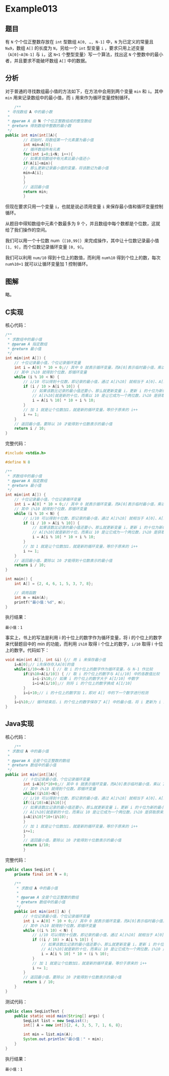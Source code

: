 # Example013

## 题目

有 `N` 个个位正整数存放在 `int` 型数组 `A[0, …, N-1]` 中，`N` 为已定义的常量且 `N≤9`，数组 `A[]` 的长度为 `N`，另给一个 `int` 型变量 `i`
，要求只用上述变量（`A[0]~A[N-1]` 与 `i`，这 `N+1` 个整型变量〉写一个算法，找出这 `N` 个整数中的最小者，并且要求不能破坏数组 `A[]` 中的数据。

## 分析

对于普通的寻找数组最小值的方法如下，在方法中会用到两个变量 `min` 和 `i`。其中 `min` 用来记录数组中的最小值，而 `i` 用来作为循环变量控制循环。

```java
    /**
 * 寻找数组 A 中的最小数
 *
 * @param A 由 N 个个位正整数组成的整型数组
 * @return 得到数组中整数的最小数
 */
public int min(int[]A){
        // 初始时，将数组第一个元素置为最小值
        int min=A[0];
        // 循环数组所有元素
        for(int i=0;i<N; i++){
        // 如果发现数组中有元素比最小值还小
        if(A[i]<min){
        // 那么更新记录最小值的变量，将该数记为最小值
        min=A[i];
        }
        }
        // 返回最小值
        return min;
        }
```

但现在要求只用一个变量 `i`，也就是说必须用变量 `i` 来保存最小值和循环变量控制循环。

从题目中得知数组中元素个数最多为 9 个，并且数组中每个数都是个位数，这就给了我们操作的空间。

我们可以用一个十位数 num（`[10,99]`）来完成操作，其中让十位数记录最小值 `[1, 9]`，而个位数记录循环变量 `[0, 9]`。

我们可以利用 `num/10` 得到十位上的数值，而利用 `num%10` 得到个位上的数，每次 `num%10+1` 就可以让循环变量加 1 控制循环。

## 图解

略。

## C实现

核心代码：

```c
/**
 * 求数组中的最小值
 * @param A 指定数组
 * @return 最小值
 */
int min(int A[]) {
    // 十位记录最小值，个位记录循环变量
    int i = A[0] * 10 + 0;// 其中 0 就表示循环变量，而A[0]表示临时最小值，乘以 10 是因为它表示十位
    // 其中 i%10 就得到个位数，即循环变量
    while (i % 10 < N) {
        // i/10 可以得到十位数，即记录的最小值，通过 A[i%10] 就相当于 A[0]、A[1] 访问数组中对应下标的值，然后比较大小
        if (i / 10 > A[i % 10]) {
            // 如果该数比记录的最小值还要小，那么就更新变量 i，更新 i 的十位为新的最小值，并且也要更新循环变量，继续数组中的下一个元素
            // A[i%10]就是新的十位，而乘以 10 是让它成为一个两位数，i%10 是获取原来的个位数
            i = A[i % 10] * 10 + i % 10;
        }
        // 加 1 就是让个位数加1，就是新的循环变量，等价于原来的 i++
        i += 1;
    }
    // 返回最小值，要除以 10 才能得到十位数表示的最小值
    return i / 10;
}
```

完整代码：

```c
#include <stdio.h>

#define N 8

/**
 * 求数组中的最小值
 * @param A 指定数组
 * @return 最小值
 */
int min(int A[]) {
    // 十位记录最小值，个位记录循环变量
    int i = A[0] * 10 + 0;// 其中 0 就表示循环变量，而A[0]表示临时最小值，乘以 10 是因为它表示十位
    // 其中 i%10 就得到个位数，即循环变量
    while (i % 10 < N) {
        // i/10 可以得到十位数，即记录的最小值，通过 A[i%10] 就相当于 A[0]、A[1] 访问数组中对应下标的值，然后比较大小
        if (i / 10 > A[i % 10]) {
            // 如果该数比记录的最小值还要小，那么就更新变量 i，更新 i 的十位为新的最小值，并且也要更新循环变量，继续数组中的下一个元素
            // A[i%10]就是新的十位，而乘以 10 是让它成为一个两位数，i%10 是获取原来的个位数
            i = A[i % 10] * 10 + i % 10;
        }
        // 加 1 就是让个位数加1，就是新的循环变量，等价于原来的 i++
        i += 1;
    }
    // 返回最小值，要除以 10 才能得到十位数表示的最小值
    return i / 10;
}

int main() {
    int A[] = {2, 4, 6, 1, 5, 3, 7, 8};

    // 调用函数
    int m = min(A);
    printf("最小值：%d", m);
}
```

执行结果：

```text
最小值：1
```

事实上，书上的写法是利用 i 的十位上的数字作为循环变量，将 i 的个位上的数字来代替题目中的 min 的功能，而利用 `i%10` 取得 i 个位上的数字，`i/10` 取得 i 十位上的数字。代码如下：

```c
void min(int A[], int &i) {// 用 i 来保存最小值
	i=A[0];// i先保存存入A[0]的值
	while(i/10<=N-1) { // 取 i 的十位上的数字作为循环变量，与 N-1 作比较
		if(i%10>A[i/10]) { // 取 i 的个位上的数字与 A[i/10] 中的各数值比较
			i=i-i%10;// 如果 i 的个位上的数字大于 A[I/10] 中数字
			i=i+A[i/10];// 则将 i 的个位上的数字换成 A[I/10]
		}
		i=i+10;// i 的十位上的数字加 1，即对 A[] 中的下一个数字进行检测
	}
	i=i%10;// 循环结束后，i 的个位上的数字保存了 A[] 中的最小值，将 i 更新为 i 的个位上的数字
}
```

## Java实现

核心代码：

```java
    /**
 * 求数组 A 中的最小值
 *
 * @param A 全是个位正整数的数组
 * @return 数组中的最小值
 */
public int min(int[]A){
        // 十位记录最小值，个位记录循环变量
        int i=A[0]*10+0;// 其中 0 就表示循环变量，而A[0]表示临时最小值，乘以 10 是因为它表示十位
        // 其中 i%10 就得到个位数，即循环变量
        while((i%10)<N){
        // i/10 可以得到十位数，即记录的最小值，通过 A[i%10] 就相当于 A[0]、A[1] 访问数组中对应下标的值，然后比较大小
        if((i/10)>A[i%10]){
        // 如果该数比记录的最小值还要小，那么就更新变量 i，更新 i 的十位为新的最小值，并且也要更新循环变量，继续数组中的下一个元素
        // A[i%10]就是新的十位，而乘以 10 是让它成为一个两位数，i%10 是获取原来的个位数
        i=A[i%10]*10+(i%10);
        }
        // 加 1 就是让个位数加1，就是新的循环变量，等价于原来的 i++
        i+=1;
        }
        // 返回最小值，要除以 10 才能得到十位数表示的最小值
        return i/10;
        }
```

完整代码：

```java
public class SeqList {
    private final int N = 8;

    /**
     * 求数组 A 中的最小值
     *
     * @param A 全是个位正整数的数组
     * @return 数组中的最小值
     */
    public int min(int[] A) {
        // 十位记录最小值，个位记录循环变量
        int i = A[0] * 10 + 0;// 其中 0 就表示循环变量，而A[0]表示临时最小值，乘以 10 是因为它表示十位
        // 其中 i%10 就得到个位数，即循环变量
        while ((i % 10) < N) {
            // i/10 可以得到十位数，即记录的最小值，通过 A[i%10] 就相当于 A[0]、A[1] 访问数组中对应下标的值，然后比较大小
            if ((i / 10) > A[i % 10]) {
                // 如果该数比记录的最小值还要小，那么就更新变量 i，更新 i 的十位为新的最小值，并且也要更新循环变量，继续数组中的下一个元素
                // A[i%10]就是新的十位，而乘以 10 是让它成为一个两位数，i%10 是获取原来的个位数
                i = A[i % 10] * 10 + (i % 10);
            }
            // 加 1 就是让个位数加1，就是新的循环变量，等价于原来的 i++
            i += 1;
        }
        // 返回最小值，要除以 10 才能得到十位数表示的最小值
        return i / 10;
    }
}
```

测试代码：

```java
public class SeqListTest {
    public static void main(String[] args) {
        SeqList list = new SeqList();
        int[] A = new int[]{2, 4, 3, 5, 7, 1, 6, 8};

        int min = list.min(A);
        System.out.println("最小值：" + min);
    }
}
```

执行结果：

```text
最小值：1
```